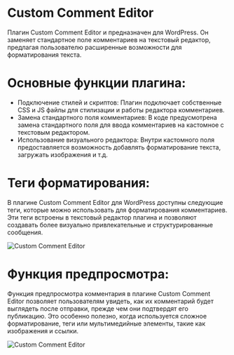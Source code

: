 # Custom Comment Editor
Плагин Custom Comment Editor и предназначен для WordPress. Он заменяет стандартное поле комментариев на текстовый редактор, предлагая пользователю расширенные возможности для форматирования текста.
# Основные функции плагина:
- Подключение стилей и скриптов: Плагин подключает собственные CSS и JS файлы для стилизации и работы редактора комментариев.
- Замена стандартного поля комментариев: В коде предусмотрена замена стандартного поля для ввода комментариев на кастомное с текстовым редактором.
- Использование визуального редактора: Внутри кастомного поля предоставляется возможность добавлять форматирование текста, загружать изображения и т.д.

# Теги форматирования:
В плагине Custom Comment Editor для WordPress доступны следующие теги, которые можно использовать для форматирования комментариев. Эти теги встроены в текстовый редактор плагина и позволяют создавать более визуально привлекательные и структурированные сообщения.

![Custom Comment Editor](https://i.imgur.com/I7HddJo.png)

# Функция предпросмотра:
Функция предпросмотра комментария в плагине Custom Comment Editor позволяет пользователям увидеть, как их комментарий будет выглядеть после отправки, прежде чем они подтвердят его публикацию. Это особенно полезно, когда используется сложное форматирование, теги или мультимедийные элементы, такие как изображения и ссылки.

![Custom Comment Editor](https://i.imgur.com/zFMiRQq.png)
